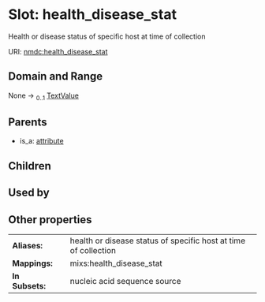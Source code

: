 
# Slot: health_disease_stat


Health or disease status of specific host at time of collection

URI: [nmdc:health_disease_stat](https://microbiomedata/meta/health_disease_stat)


## Domain and Range

None &#8594;  <sub>0..1</sub> [TextValue](TextValue.md)

## Parents

 *  is_a: [attribute](attribute.md)

## Children


## Used by


## Other properties

|  |  |  |
| --- | --- | --- |
| **Aliases:** | | health or disease status of specific host at time of collection |
| **Mappings:** | | mixs:health_disease_stat |
| **In Subsets:** | | nucleic acid sequence source |

